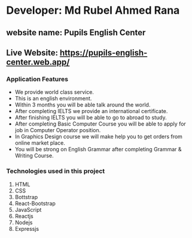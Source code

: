 # Developer: Md Rubel Ahmed Rana

##  website name: Pupils English Center

## Live Website: https://pupils-english-center.web.app/


### Application Features

+ We provide world class service.
+ This is an english environment.
+ Within 3 months you will be able talk around the world.
+ After completing IELTS we provide an international certificate.
+ After finishing IELTS you will be able to go to abroad to study.
+ After completing Basic Computer Course you will be able to apply for job in Computer Operator position.
+ In Graphics Design course we will make help you to get orders from online market place.
+ You will be strong on English Grammar after  completing Grammar & Writing Course.


### Technologies used in this project

1. HTML
1. CSS
1. Bottstrap
1. React-Bootstrap
1. JavaScript
1. Reactjs
1. Nodejs
1. Expressjs
